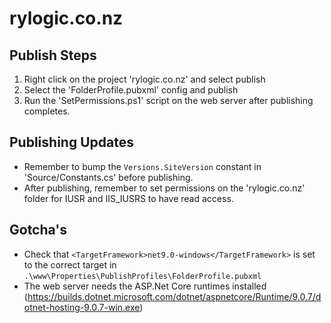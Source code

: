 ﻿# rylogic.co.nz

## Publish Steps

1. Right click on the project 'rylogic.co.nz' and select publish
1. Select the 'FolderProfile.pubxml' config and publish
1. Run the 'SetPermissions.ps1' script on the web server after publishing completes.

## Publishing Updates

- Remember to bump the `Versions.SiteVersion` constant in 'Source/Constants.cs' before publishing.
- After publishing, remember to set permissions on the 'rylogic.co.nz' folder for IUSR and IIS_IUSRS to have read access.

## Gotcha's

- Check that `<TargetFramework>net9.0-windows</TargetFramework>` is set to the correct target in `.\www\Properties\PublishProfiles\FolderProfile.pubxml`
- The web server needs the ASP.Net Core runtimes installed (https://builds.dotnet.microsoft.com/dotnet/aspnetcore/Runtime/9.0.7/dotnet-hosting-9.0.7-win.exe)
